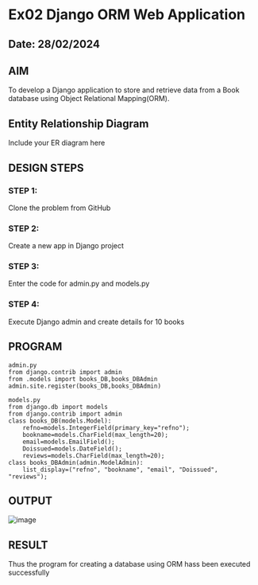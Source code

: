 # Ex02 Django ORM Web Application
## Date: 28/02/2024

## AIM
To develop a Django application to store and retrieve data from a Book database using Object Relational Mapping(ORM).

## Entity Relationship Diagram

Include your ER diagram here

## DESIGN STEPS

### STEP 1:
Clone the problem from GitHub

### STEP 2:
Create a new app in Django project

### STEP 3:
Enter the code for admin.py and models.py

### STEP 4:
Execute Django admin and create details for 10 books

## PROGRAM
```
admin.py
from django.contrib import admin
from .models import books_DB,books_DBAdmin
admin.site.register(books_DB,books_DBAdmin)

models.py
from django.db import models 
from django.contrib import admin 
class books_DB(models.Model): 
    refno=models.IntegerField(primary_key="refno");
    bookname=models.CharField(max_length=20); 
    email=models.EmailField();
    Doissued=models.DateField();
    reviews=models.CharField(max_length=20);
class books_DBAdmin(admin.ModelAdmin):
    list_display=("refno", "bookname", "email", "Doissued", "reviews");

```
## OUTPUT

![image](https://github.com/Naveenkumarvedarajan/ORM/assets/147140428/45939e2d-f91f-4b36-b824-5b9944534455)


## RESULT
Thus the program for creating a database using ORM hass been executed successfully
